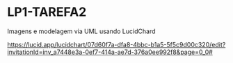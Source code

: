 # LP1-TAREFA2

Imagens e modelagem via UML usando LucidChard

https://lucid.app/lucidchart/07d60f7a-dfa8-4bbc-b1a5-5f5c9d00c320/edit?invitationId=inv_a7448e3a-0ef7-414a-ae7d-376a0ee992f8&page=0_0#

